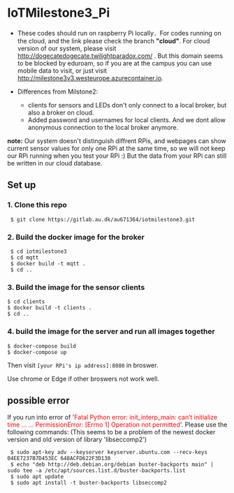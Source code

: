 # IoTMilestone3_Pi
- These codes should run on raspberry Pi locally．For codes running on the cloud, and the link please check the branch **"cloud"**. For cloud version of our system, please visit <http://dogecatedogecate.twilightparadox.com/> . But this domain seems to be blocked by eduroam, so if you are at the campus you can use mobile data to visit, or just visit <http://milestone3v3.westeurope.azurecontainer.io>.


- Differences from Milstone2:
  - clients for sensors and LEDs don't only connect to a local broker, but also a broker on cloud.
  - Added password and usernames for local clients. And we dont allow anonymous connection to the local broker anymore.


**note:** Our system doesn't distinguish diffrent RPis, and webpages can show current sensor values for only one RPi at the same time, so we will not keep our RPi running when you test your RPi :) But the data from your RPi can still be written in our cloud database.

## Set up

### 1. Clone this repo
```shell
 $ git clone https://gitlab.au.dk/au671364/iotmilestone3.git
```
### 2. Build the docker image for the broker
```shell
 $ cd iotmilestone3
 $ cd mqtt
 $ docker build -t mqtt .
 $ cd ..
 ```
### 3. Build the image for the sensor clients
```shell
$ cd clients
$ docker build -t clients .
$ cd ..
```
### 4. build the image for the server and run all images together
```shell
$ docker-compose build
$ docker-compose up
```
Then visit `[your RPi's ip address]:8080` in broswer.


Use chrome or Edge if other broswers not work well.

## possible error
If you run into error of '<span style="color:red">Fatal Python error: init_interp_main: can’t initialize time ... ... PermissionError: [Errno 1] Operation not permitted</span>'. Please use the following commands:
(This seems to be a problem of the newest docker version and old version of library 'libseccomp2')
```shell
 $ sudo apt-key adv --keyserver keyserver.ubuntu.com --recv-keys 04EE7237B7D453EC 648ACFD622F3D138
 $ echo "deb http://deb.debian.org/debian buster-backports main" | sudo tee -a /etc/apt/sources.list.d/buster-backports.list
 $ sudo apt update
 $ sudo apt install -t buster-backports libseccomp2
```


